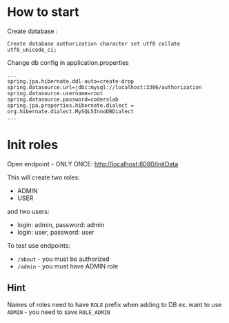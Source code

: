 # How to start

Create database :
```
Create database authorization character set utf8 collate utf8_unicode_ci;
```

Change db config in application.properties

```
...
spring.jpa.hibernate.ddl-auto=create-drop
spring.datasource.url=jdbc:mysql://localhost:3306/authorization
spring.datasource.username=root
spring.datasource.password=coderslab
spring.jpa.properties.hibernate.dialect = org.hibernate.dialect.MySQL5InnoDBDialect
...
```

# Init roles

Open endpoint - ONLY ONCE:
[http://localhost:8080/initData](http://localhost:8080/initData)

This will create two roles:
- ADMIN
- USER

and two users:
 - login: admin, password: admin 
 - login: user, password: user 

To test use endpoints:
- `/about` - you must be authorized
- `/admin` - you must have ADMIN role


## Hint
Names of roles need to have `ROLE` prefix when adding to DB ex.  want to use `ADMIN` - you need to save `ROLE_ADMIN` 
